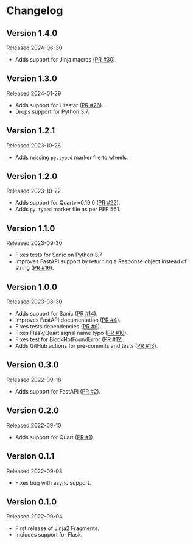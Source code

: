 # Changelog

## Version 1.4.0
Released 2024-06-30
* Adds support for Jinja macros ([PR #30](https://github.com/sponsfreixes/jinja2-fragments/pull/30)).

## Version 1.3.0
Released 2024-01-29
* Adds support for Litestar ([PR #26](https://github.com/sponsfreixes/jinja2-fragments/pull/26)).
* Drops support for Python 3.7.

## Version 1.2.1
Released 2023-10-26
* Adds missing `py.typed` marker file to wheels.

## Version 1.2.0
Released 2023-10-22
* Adds support for Quart>=0.19.0 ([PR #22](https://github.com/sponsfreixes/jinja2-fragments/pull/22)).
* Adds `py.typed` marker file as per PEP 561.

## Version 1.1.0
Released 2023-09-30
* Fixes tests for Sanic on Python 3.7
* Improves FastAPI support by returning a Response object instead of string ([PR #16](https://github.com/sponsfreixes/jinja2-fragments/pull/16)).

## Version 1.0.0
Released 2023-08-30
* Adds support for Sanic ([PR #14](https://github.com/sponsfreixes/jinja2-fragments/pull/14)).
* Improves FastAPI documentation ([PR #4](https://github.com/sponsfreixes/jinja2-fragments/pull/4)).
* Fixes tests dependencies ([PR #9](https://github.com/sponsfreixes/jinja2-fragments/pull/9)).
* Fixes Flask/Quart signal name typo ([PR #10](https://github.com/sponsfreixes/jinja2-fragments/pull/10)).
* Fixes test for BlockNotFoundError ([PR #12](https://github.com/sponsfreixes/jinja2-fragments/pull/12)).
* Adds GitHub actions for pre-commits and tests ([PR #13](https://github.com/sponsfreixes/jinja2-fragments/pull/13)).

## Version 0.3.0
Released 2022-09-18
* Adds support for FastAPI ([PR #2](https://github.com/sponsfreixes/jinja2-fragments/pull/2)).

## Version 0.2.0
Released 2022-09-10
* Adds support for Quart ([PR #1](https://github.com/sponsfreixes/jinja2-fragments/pull/1)).

## Version 0.1.1
Released 2022-09-08
* Fixes bug with async support.

## Version 0.1.0
Released 2022-09-04
* First release of Jinja2 Fragments.
* Includes support for Flask.
